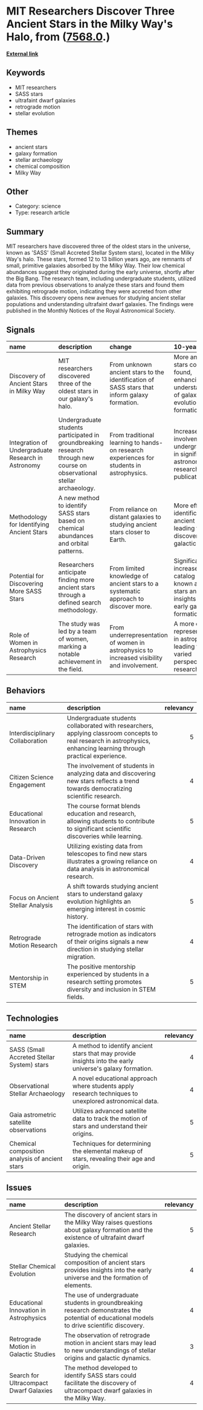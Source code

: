 # __MIT Researchers Discover Three Ancient Stars in the Milky Way's Halo__, from ([7568.0](https://kghosh.substack.com/p/7568.0).)

__[External link](https://news.mit.edu/2024/mit-researchers-discover-universes-oldest-stars-in-galactic-backyard-0514)__



## Keywords

* MIT researchers
* SASS stars
* ultrafaint dwarf galaxies
* retrograde motion
* stellar evolution

## Themes

* ancient stars
* galaxy formation
* stellar archaeology
* chemical composition
* Milky Way

## Other

* Category: science
* Type: research article

## Summary

MIT researchers have discovered three of the oldest stars in the universe, known as 'SASS' (Small Accreted Stellar System stars), located in the Milky Way's halo. These stars, formed 12 to 13 billion years ago, are remnants of small, primitive galaxies absorbed by the Milky Way. Their low chemical abundances suggest they originated during the early universe, shortly after the Big Bang. The research team, including undergraduate students, utilized data from previous observations to analyze these stars and found them exhibiting retrograde motion, indicating they were accreted from other galaxies. This discovery opens new avenues for studying ancient stellar populations and understanding ultrafaint dwarf galaxies. The findings were published in the Monthly Notices of the Royal Astronomical Society.

## Signals

| name                                               | description                                                                                                             | change                                                                                       | 10-year                                                                                              | driving-force                                                                                  |   relevancy |
|:---------------------------------------------------|:------------------------------------------------------------------------------------------------------------------------|:---------------------------------------------------------------------------------------------|:-----------------------------------------------------------------------------------------------------|:-----------------------------------------------------------------------------------------------|------------:|
| Discovery of Ancient Stars in Milky Way            | MIT researchers discovered three of the oldest stars in our galaxy's halo.                                              | From unknown ancient stars to the identification of SASS stars that inform galaxy formation. | More ancient stars could be found, enhancing our understanding of galaxy evolution and formation.    | Advancements in observational techniques and student-led research initiatives in astrophysics. |           4 |
| Integration of Undergraduate Research in Astronomy | Undergraduate students participated in groundbreaking research through new course on observational stellar archaeology. | From traditional learning to hands-on research experiences for students in astrophysics.     | Increased involvement of undergraduates in significant astronomical research and publications.       | Educational reforms promoting experiential learning and research involvement for students.     |           5 |
| Methodology for Identifying Ancient Stars          | A new method to identify SASS stars based on chemical abundances and orbital patterns.                                  | From reliance on distant galaxies to studying ancient stars closer to Earth.                 | More efficient identification of ancient stars leading to new discoveries in galactic history.       | Need for accessible research methods to study the universe's earliest structures.              |           4 |
| Potential for Discovering More SASS Stars          | Researchers anticipate finding more ancient stars through a defined search methodology.                                 | From limited knowledge of ancient stars to a systematic approach to discover more.           | Significant increase in the catalog of known ancient stars and insights into early galaxy formation. | Curiosity about the universe's history and the origins of galaxies driving further research.   |           5 |
| Role of Women in Astrophysics Research             | The study was led by a team of women, marking a notable achievement in the field.                                       | From underrepresentation of women in astrophysics to increased visibility and involvement.   | A more diverse representation in astrophysics leading to varied perspectives in research.            | Societal shifts towards gender equity in STEM fields promoting women’s participation.          |           3 |

## Behaviors

| name                               | description                                                                                                                                                          |   relevancy |
|:-----------------------------------|:---------------------------------------------------------------------------------------------------------------------------------------------------------------------|------------:|
| Interdisciplinary Collaboration    | Undergraduate students collaborated with researchers, applying classroom concepts to real research in astrophysics, enhancing learning through practical experience. |           5 |
| Citizen Science Engagement         | The involvement of students in analyzing data and discovering new stars reflects a trend towards democratizing scientific research.                                  |           4 |
| Educational Innovation in Research | The course format blends education and research, allowing students to contribute to significant scientific discoveries while learning.                               |           5 |
| Data-Driven Discovery              | Utilizing existing data from telescopes to find new stars illustrates a growing reliance on data analysis in astronomical research.                                  |           4 |
| Focus on Ancient Stellar Analysis  | A shift towards studying ancient stars to understand galaxy evolution highlights an emerging interest in cosmic history.                                             |           5 |
| Retrograde Motion Research         | The identification of stars with retrograde motion as indicators of their origins signals a new direction in studying stellar migration.                             |           4 |
| Mentorship in STEM                 | The positive mentorship experienced by students in a research setting promotes diversity and inclusion in STEM fields.                                               |           5 |

## Technologies

| name                                           | description                                                                                              |   relevancy |
|:-----------------------------------------------|:---------------------------------------------------------------------------------------------------------|------------:|
| SASS (Small Accreted Stellar System) stars     | A method to identify ancient stars that may provide insights into the early universe's galaxy formation. |           4 |
| Observational Stellar Archaeology              | A novel educational approach where students apply research techniques to unexplored astronomical data.   |           4 |
| Gaia astrometric satellite observations        | Utilizes advanced satellite data to track the motion of stars and understand their origins.              |           5 |
| Chemical composition analysis of ancient stars | Techniques for determining the elemental makeup of stars, revealing their age and origin.                |           5 |

## Issues

| name                                   | description                                                                                                                                  |   relevancy |
|:---------------------------------------|:---------------------------------------------------------------------------------------------------------------------------------------------|------------:|
| Ancient Stellar Research               | The discovery of ancient stars in the Milky Way raises questions about galaxy formation and the existence of ultrafaint dwarf galaxies.      |           5 |
| Stellar Chemical Evolution             | Studying the chemical composition of ancient stars provides insights into the early universe and the formation of elements.                  |           4 |
| Educational Innovation in Astrophysics | The use of undergraduate students in groundbreaking research demonstrates the potential of educational models to drive scientific discovery. |           4 |
| Retrograde Motion in Galactic Studies  | The observation of retrograde motion in ancient stars may lead to new understandings of stellar origins and galactic dynamics.               |           3 |
| Search for Ultracompact Dwarf Galaxies | The method developed to identify SASS stars could facilitate the discovery of ultracompact dwarf galaxies in the Milky Way.                  |           4 |